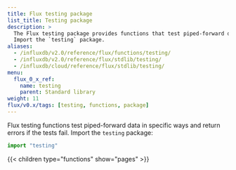 ```yaml
---
title: Flux testing package
list_title: Testing package
description: >
  The Flux testing package provides functions that test piped-forward data in specific ways.
  Import the `testing` package.
aliases:
  - /influxdb/v2.0/reference/flux/functions/testing/
  - /influxdb/v2.0/reference/flux/stdlib/testing/
  - /influxdb/cloud/reference/flux/stdlib/testing/
menu:
  flux_0_x_ref:
    name: testing
    parent: Standard library
weight: 11
flux/v0.x/tags: [testing, functions, package]
---
```


Flux testing functions test piped-forward data in specific ways and return errors if the tests fail.
Import the `testing` package:

```js
import "testing"
```

{{< children type="functions" show="pages" >}}
